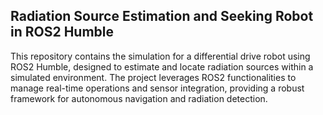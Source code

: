 ## Radiation Source Estimation and Seeking Robot in ROS2 Humble

This repository contains the simulation for a differential drive robot using ROS2 Humble, designed to estimate and locate radiation sources within a simulated environment. The project leverages ROS2 functionalities to manage real-time operations and sensor integration, providing a robust framework for autonomous navigation and radiation detection.
